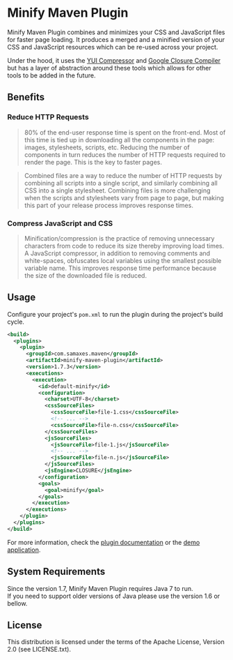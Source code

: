 # Minify Maven Plugin

Minify Maven Plugin combines and minimizes your CSS and JavaScript files for faster page loading. It produces a merged and a minified version of your CSS and JavaScript resources which can be re-used across your project.

Under the hood, it uses the [YUI Compressor](http://yui.github.com/yuicompressor/) and [Google Closure Compiler](https://developers.google.com/closure/compiler/) but has a layer of abstraction around these tools which allows for other tools to be added in the future.

## Benefits

### Reduce HTTP Requests

> 80% of the end-user response time is spent on the front-end. Most of this time is tied up in downloading all the components in the page: images, stylesheets, scripts, etc. Reducing the number of components in turn reduces the number of HTTP requests required to render the page. This is the key to faster pages.

> Combined files are a way to reduce the number of HTTP requests by combining all scripts into a single script, and similarly combining all CSS into a single stylesheet. Combining files is more challenging when the scripts and stylesheets vary from page to page, but making this part of your release process improves response times.

### Compress JavaScript and CSS

> Minification/compression is the practice of removing unnecessary characters from code to reduce its size thereby improving load times. A JavaScript compressor, in addition to removing comments and white-spaces, obfuscates local variables using the smallest possible variable name. This improves response time performance because the size of the downloaded file is reduced.

## Usage

Configure your project's `pom.xml` to run the plugin during the project's build cycle.

```xml
<build>
  <plugins>
    <plugin>
      <groupId>com.samaxes.maven</groupId>
      <artifactId>minify-maven-plugin</artifactId>
      <version>1.7.3</version>
      <executions>
        <execution>
          <id>default-minify</id>
          <configuration>
            <charset>UTF-8</charset>
            <cssSourceFiles>
              <cssSourceFile>file-1.css</cssSourceFile>
              <!-- ... -->
              <cssSourceFile>file-n.css</cssSourceFile>
            </cssSourceFiles>
            <jsSourceFiles>
              <jsSourceFile>file-1.js</jsSourceFile>
              <!-- ... -->
              <jsSourceFile>file-n.js</jsSourceFile>
            </jsSourceFiles>
            <jsEngine>CLOSURE</jsEngine>
          </configuration>
          <goals>
            <goal>minify</goal>
          </goals>
        </execution>
      </executions>
    </plugin>
  </plugins>
</build>
```

For more information, check the [plugin documentation](http://samaxes.github.com/minify-maven-plugin/) or the [demo application](https://github.com/samaxes/minify-maven-plugin/releases/download/minify-maven-plugin-1.7.3/minify-maven-plugin-demo-1.7.3-src.zip).

## System Requirements
  
Since the version 1.7, Minify Maven Plugin requires Java 7 to run.  
If you need to support older versions of Java please use the version 1.6 or bellow.

## License

This distribution is licensed under the terms of the Apache License, Version 2.0 (see LICENSE.txt).
